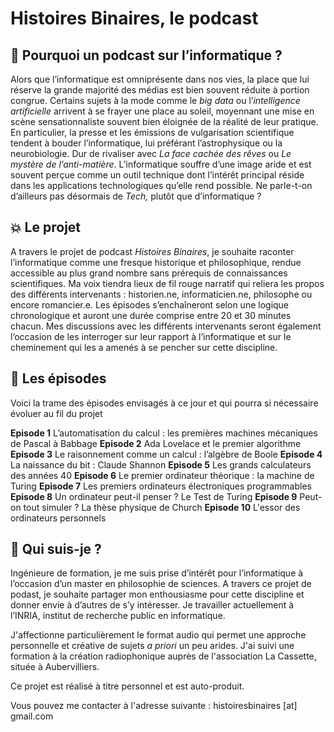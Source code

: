 # Histoires Binaires, le podcast

## :floppy_disk: Pourquoi un podcast sur l’informatique ?

Alors que l’informatique est omniprésente dans nos vies, la place que lui réserve la grande majorité des médias est bien souvent réduite à portion congrue. Certains sujets à la mode comme le *big data*  ou l’*intelligence artificielle* arrivent à se frayer une place au soleil, moyennant une mise en scène sensationnaliste souvent bien éloignée de la réalité de leur pratique. En particulier, la presse et les émissions de vulgarisation scientifique tendent à bouder l’informatique, lui préférant l’astrophysique ou la neurobiologie. Dur de rivaliser avec *La face cachée des rêves* ou *Le mystère de l’anti-matière*. L’informatique souffre d’une image aride et est souvent perçue comme un outil technique dont l’intérêt principal réside dans les applications technologiques qu’elle rend possible. Ne parle-t-on d’ailleurs pas désormais de *Tech,* plutôt que d’informatique ?

## :boom: Le projet

A travers le projet de podcast *Histoires Binaires*, je souhaite raconter l’informatique comme une fresque historique et philosophique, rendue accessible au plus grand nombre sans prérequis de connaissances scientifiques. Ma voix tiendra lieux de fil rouge narratif qui reliera les propos des différents intervenants : historien.ne, informaticien.ne, philosophe ou encore romancier.e. Les épisodes s’enchaîneront selon une logique chronologique et auront une durée comprise entre 20 et 30 minutes chacun. Mes discussions avec les différents intervenants seront également l’occasion de les interroger sur leur rapport à l’informatique et sur le cheminement qui les a amenés à se pencher sur cette discipline.  

## :microphone: Les épisodes

Voici la trame des épisodes envisagés à ce jour et qui pourra si nécessaire évoluer au fil du projet

**Episode 1** L’automatisation du calcul : les premières machines mécaniques de Pascal à Babbage
**Episode 2** Ada Lovelace et le premier algorithme
**Episode 3** Le raisonnement comme un calcul : l’algèbre de Boole 
**Episode 4** La naissance du bit : Claude Shannon 
**Episode 5** Les grands calculateurs des années 40 
**Episode 6** Le premier ordinateur théorique : la machine de Turing
**Episode 7** Les premiers ordinateurs électroniques programmables 
**Episode 8** Un ordinateur peut-il penser ? Le Test de Turing 
**Episode 9** Peut-on tout simuler ? La thèse physique de Church 
**Episode 10** L'essor des ordinateurs personnels

## :love_letter: Qui suis-je ?

Ingénieure de formation, je me suis prise d’intérêt pour l’informatique à l’occasion d’un master en philosophie de sciences. A travers ce projet de podast, je souhaite partager mon enthousiasme pour cette discipline et donner envie à d’autres de s’y intéresser. Je travailler actuellement à l’INRIA, institut de recherche public en informatique. 

J'affectionne particulièrement le format audio qui permet une approche personnelle et créative de sujets _a priori_ un peu arides. J'ai suivi une formation à la création radiophonique auprès de l'association La Cassette, située à Aubervilliers. 

Ce projet est réalisé à titre personnel et est auto-produit.

Vous pouvez me contacter à l'adresse suivante : histoiresbinaires [at] gmail.com
